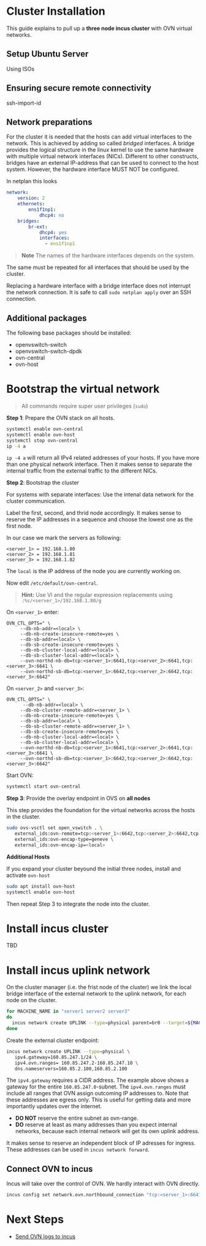 # Cluster Installation

This guide explains to pull up a **three node incus cluster** with OVN virtual networks. 

## Setup Ubuntu Server 

Using ISOs

## Ensuring secure remote connectivity

ssh-import-id 

## Network preparations

For the cluster it is needed that the hosts can add virtual interfaces to the network. This is achieved by adding so called *bridged* interfaces. A bridge provides the logical structure in the linux kernel to use the same hardware with multiple virtual network interfaces (NICs). Different to other constructs, bridges have an external IP-address that can be used to connect to the host system. However, the hardware interface MUST NOT be configured. 

In netplan this looks 

```yaml
network:
    version: 2
    ethernets:
        ens1f1np1:
            dhcp4: no
    bridges:
        br-ext:
            dhcp4: yes
            interfaces:
              - ens1f1np1
``` 

> **Note** The names of the hardware interfaces depends on the system.

The same must be repeated for all interfaces that should be used by the cluster.

Replacing a hardware interface with a bridge interface does not interrupt the 
network connection. It is safe to call `sudo netplan apply` over an SSH connection. 

## Additional packages 

The following base packages should be installed: 

- openvswitch-switch
- openvswitch-switch-dpdk
- ovn-central
- ovn-host

# Bootstrap the virtual network 

> All commands require super user privileges (`sudo`)

**Step 1**: Prepare the OVN stack on all hosts. 

```bash
systemctl enable ovn-central
systemctl enable ovn-host
systemctl stop ovn-central
ip -4 a 
```

`ip -4 a` will return all IPv4 related addresses of your hosts. If you have more than 
one physical network interface. Then it makes sense to separate the internal traffic from 
the external traffic to the different NICs. 

**Step 2**: Bootstrap the cluster 

For systems with separate interfaces: Use the intenal data network for the cluster communication.

Label the first, second, and thrid node accordingly. It makes sense to reserve the IP addresses 
in a sequence and choose the lowest one as the first node.

In our case we mark the servers as following: 

```
<server_1> = 192.168.1.80
<server_2> = 192.168.1.81
<server_3> = 192.168.1.82
```

The `local` is the IP address of the node you are currently working on. 

Now edit `/etc/default/ovn-central`.

> **Hint:** Use VI and the regular expression replacements using `:%s/<server_1>/192.168.1.80/g`

On `<server_1>` enter: 

```
OVN_CTL_OPTS=" \
     --db-nb-addr=<local> \
     --db-nb-create-insecure-remote=yes \
     --db-sb-addr=<local> \
     --db-sb-create-insecure-remote=yes \
     --db-nb-cluster-local-addr=<local> \
     --db-sb-cluster-local-addr=<local> \
     --ovn-northd-nb-db=tcp:<server_1>:6641,tcp:<server_2>:6641,tcp:<server_3>:6641 \
     --ovn-northd-sb-db=tcp:<server_1>:6642,tcp:<server_2>:6642,tcp:<server_3>:6642"
```

On `<server_2>` and `<server_3>`: 

```
OVN_CTL_OPTS=" \
      --db-nb-addr=<local> \
     --db-nb-cluster-remote-addr=<server_1> \
     --db-nb-create-insecure-remote=yes \
     --db-sb-addr=<local> \
     --db-sb-cluster-remote-addr=<server_1> \
     --db-sb-create-insecure-remote=yes \
     --db-nb-cluster-local-addr=<local> \
     --db-sb-cluster-local-addr=<local> \
     --ovn-northd-nb-db=tcp:<server_1>:6641,tcp:<server_2>:6641,tcp:<server_3>:6641 \
     --ovn-northd-sb-db=tcp:<server_1>:6642,tcp:<server_2>:6642,tcp:<server_3>:6642"
```

Start OVN:

```bash
systemctl start ovn-central
```

**Step 3**: Provide the overlay endpoint in OVS on **all nodes**

This step provides the foundation for the virtual networks across the 
hosts in the cluster. 

```bash
sudo ovs-vsctl set open_vswitch . \
   external_ids:ovn-remote=tcp:<server_1>:6642,tcp:<server_2>:6642,tcp:<server_3>:6642 \
   external_ids:ovn-encap-type=geneve \
   external_ids:ovn-encap-ip=<local>
```

**Additional Hosts** 

If you expand your cluster beyound the initial three nodes, install and activate `ovn-host` 

```bash
sudo apt install ovn-host
systemctl enable ovn-host
```

Then repeat Step 3 to integrate the node into the cluster. 

# Install incus cluster

TBD

# Install incus uplink network

On the cluster manager (i.e. the frist node of the cluster) we link the local bridge interface 
of the external network to the uplink network, for each node on the cluster.

```bash
for MACHINE_NAME in "server1 server2 server3"
do 
  incus network create UPLINK --type=physical parent=br0 --target=${MACHINE_NAME}
done
```

Create the external cluster endpoint:

```bash
incus network create UPLINK --type=physical \
   ipv4.gateway=160.85.247.1/24 \
   ipv4.ovn.ranges= 160.85.247.2-160.85.247.10 \
   dns.nameservers=160.85.2.100,160.85.2.100
```

The `ipv4.gateway` requires a CIDR address. The example above shows a gateway for the 
entire `160.85.247.0`-subnet. The `ipv4.ovn.ranges` must include all ranges that OVN assign 
outcoming IP addresses to. Note that these addresses are egress only. This is useful for getting
data and more importantly updates over the internet. 

- **DO NOT** reserve the entire subnet as ovn-range. 
- **DO** reserve at least as many addresses than you expect internal networks, because
  each internal network will get its own uplink address.

It makes sense to reserve an independent block of IP adresses for ingress. 
These addresses can be used in `incus network forward`. 

## Connect OVN to incus

Incus will take over the control of OVN. We hardly interact with OVN directly.

```bash
incus config set network.ovn.northbound_connection "tcp:<server_1>:6641,tcp:<server_2>:6641,tcp:<server_3>:6641"
```

# Next Steps

- [Send OVN logs to incus](https://linuxcontainers.org/incus/docs/main/howto/network_ovn_setup/#send-ovn-logs-to-incus) 
